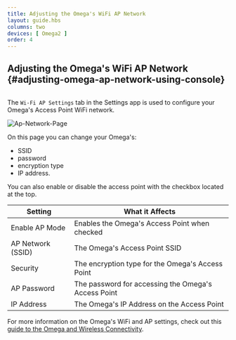 ```yaml
---
title: Adjusting the Omega's WiFi AP Network
layout: guide.hbs
columns: two
devices: [ Omega2 ]
order: 4
---
```


## Adjusting the Omega's WiFi AP Network {#adjusting-omega-ap-network-using-console}

<!-- deprecated -->
```{r child = './Deprecated-component.md'}
```

The `Wi-Fi AP Settings` tab in the Settings app is used to configure your Omega's Access Point WiFi network.

![Ap-Network-Page](https://raw.githubusercontent.com/OnionIoT/Onion-Docs/master/Omega2/Documentation/Get-Started/img/ap-network-page-1.png)

On this page you can change your Omega's:

* SSID
* password
* encryption type
* IP address. 

You can also enable or disable the access point with the checkbox located at the top.

|Setting | What it Affects |
| --- | --- |
| Enable AP Mode | Enables the Omega's Access Point when checked|
| AP Network (SSID) | The Omega's Access Point SSID |
| Security | The encryption type for the Omega's Access Point |
| AP Password | The password for accessing the Omega's Access Point |
| IP Address | The Omega's IP Address on the Access Point |

For more information on the Omega's WiFi and AP settings, check out this [guide to the Omega and Wireless Connectivity](#the-omega-and-wireless-connectivity).
